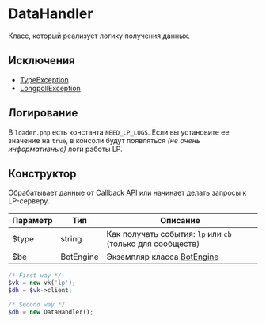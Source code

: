 # DataHandler
Класс, который реализует логику получения данных.

## Исключения
* [TypeException](exceptions.md#type)
* [LongpollException](exceptions.md#lp)

## Логирование
В `loader.php` есть константа `NEED_LP_LOGS`. Если вы установите ее значение на `true`, в консоли будут появляться _(не очень информативные)_ логи работы LP.

## Конструктор
Обрабатывает данные от Callback API или начинает делать запросы к LP-серверу.

| Параметр | Тип       | Описание                                                   |
|----------|-----------|------------------------------------------------------------|
| $type    | string    | Как получать события: `lp` или `cb` (только для сообществ) |
| $be      | BotEngine | Экземпляр класса [BotEngine](botengine.md)                 |

```php
/* First way */
$vk = new vk('lp');
$dh = $vk->client;

/* Second way */
$dh = new DataHandler();
```